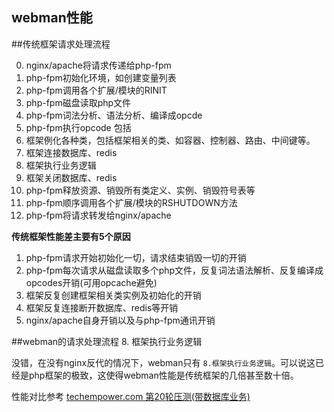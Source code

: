 ## webman性能

##传统框架请求处理流程

0. nginx/apache将请求传递给php-fpm
1. php-fpm初始化环境，如创建变量列表
2. php-fpm调用各个扩展/模块的RINIT
3. php-fpm磁盘读取php文件
4. php-fpm词法分析、语法分析、编译成opcde
5. php-fpm执行opcode 包括
6. 框架例化各种类，包括框架相关的类、如容器、控制器、路由、中间键等。
7. 框架连接数据库、redis
8. 框架执行业务逻辑
9. 框架关闭数据库、redis
10. php-fpm释放资源、销毁所有类定义、实例、销毁符号表等
11. php-fpm顺序调用各个扩展/模块的RSHUTDOWN方法
12. php-fpm将请求转发给nginx/apache

**传统框架性能差主要有5个原因**
1. php-fpm请求开始初始化一切，请求结束销毁一切的开销
2. php-fpm每次请求从磁盘读取多个php文件，反复词法语法解析、反复编译成opcodes开销(可用opcache避免)
3. 框架反复创建框架相关类实例及初始化的开销
4. 框架反复连接断开数据库、redis等开销
5. nginx/apache自身开销以及与php-fpm通讯开销


##webman的请求处理流程
8. 框架执行业务逻辑

没错，在没有nginx反代的情况下，webman只有 `8.框架执行业务逻辑`。可以说这已经是php框架的极致，这使得webman性能是传统框架的几倍甚至数十倍。

性能对比参考 [techempower.com 第20轮压测(带数据库业务)](https://www.techempower.com/benchmarks/#section=data-r20&hw=ph&test=db&l=zik073-sf&a=2)


